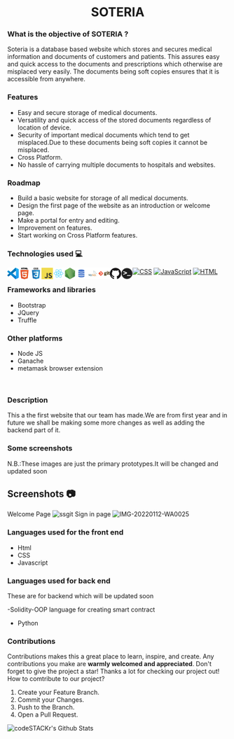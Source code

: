 #   <h1 align="center">SOTERIA</h1>

### What is the objective of SOTERIA ? 
Soteria is a database based website which stores and secures medical information and documents of customers and patients. 
This assures easy and quick access to the documents and prescriptions which otherwise are misplaced very easily.
The documents being soft copies ensures that it is accessible from anywhere.
<br/>

### Features

- Easy and secure storage of medical documents.
- Versatility and quick access of the stored documents regardless of location of device.
- Security of important medical documents which tend to get misplaced.Due to these documents being soft copies it cannot be misplaced.
- Cross Platform.
- No hassle of carrying multiple documents to hospitals and websites.

### Roadmap

- Build a basic website for storage of all medical documents.
- Design the first page of the website as an introduction or welcome page.
- Make a portal for entry and editing.
- Improvement on features.
-  Start working on Cross Platform features.

### Technologies used 💻
<a href="https://github.com/search?q=user%3ADenverCoder1+is%3Arepo+language%3Acss"><img alt="CSS" src="https://img.shields.io/badge/CSS%20-%231572B6.svg?logo=css3&logoColor=white"></a>
 <a href="https://github.com/search?q=user%3ADenverCoder1+is%3Arepo+language%3Ajavascript"><img alt="JavaScript" src="https://img.shields.io/badge/JavaScript%20-%23F7DF1E.svg?logo=javascript&logoColor=red"></a>
 <a href="https://github.com/search?q=user%3ADenverCoder1+is%3Arepo+language%3Ahtml"><img alt="HTML" src="https://img.shields.io/badge/HTML%20-%23E34F26.svg?logo=html5&logoColor=white"></a>
 <img align="left" alt="Visual Studio Code" width="26px" src="https://raw.githubusercontent.com/github/explore/80688e429a7d4ef2fca1e82350fe8e3517d3494d/topics/visual-studio-code/visual-studio-code.png" />
<img align="left" alt="HTML5" width="26px" src="https://raw.githubusercontent.com/github/explore/80688e429a7d4ef2fca1e82350fe8e3517d3494d/topics/html/html.png" />
<img align="left" alt="CSS3" width="26px" src="https://raw.githubusercontent.com/github/explore/80688e429a7d4ef2fca1e82350fe8e3517d3494d/topics/css/css.png" />
<img align="left" alt="JavaScript" width="26px" src="https://raw.githubusercontent.com/github/explore/80688e429a7d4ef2fca1e82350fe8e3517d3494d/topics/javascript/javascript.png" />
<img align="left" alt="React" width="26px" src="https://raw.githubusercontent.com/github/explore/80688e429a7d4ef2fca1e82350fe8e3517d3494d/topics/react/react.png" />
<img align="left" alt="Node.js" width="26px" src="https://raw.githubusercontent.com/github/explore/80688e429a7d4ef2fca1e82350fe8e3517d3494d/topics/nodejs/nodejs.png" />
<img align="left" alt="SQL" width="26px" src="https://raw.githubusercontent.com/github/explore/80688e429a7d4ef2fca1e82350fe8e3517d3494d/topics/sql/sql.png" />
<img align="left" alt="MySQL" width="26px" src="https://raw.githubusercontent.com/github/explore/80688e429a7d4ef2fca1e82350fe8e3517d3494d/topics/mysql/mysql.png" />
<img align="left" alt="Git" width="26px" src="https://raw.githubusercontent.com/github/explore/80688e429a7d4ef2fca1e82350fe8e3517d3494d/topics/git/git.png" />
<img align="left" alt="GitHub" width="26px" src="https://raw.githubusercontent.com/github/explore/78df643247d429f6cc873026c0622819ad797942/topics/github/github.png" />
<img align="left" alt="Terminal" width="26px" src="https://raw.githubusercontent.com/github/explore/80688e429a7d4ef2fca1e82350fe8e3517d3494d/topics/terminal/terminal.png" />

 
 
 
 ### Frameworks and libraries

- Bootstrap
- JQuery
- Truffle
### Other platforms 
- Node JS
- Ganache
- metamask browser extension
 <br/>

### Description
This a the first website that our team has made.We are from first year and in future we shall be making some more changes as well as adding the backend part of it.

### Some screenshots 
N.B.:These images are just the primary prototypes.It will be changed and updated soon


## Screenshots 📷
Welcome Page
![ssgit](https://user-images.githubusercontent.com/96746497/148968238-3b143169-2dd3-427b-a7db-4c931038ffe2.jpg)
Sign in page
![IMG-20220112-WA0025](https://user-images.githubusercontent.com/96746497/149009286-f4bc0014-a9a7-4378-a474-bf5a9bd0591d.jpg)


### Languages used for the front end

- Html
- CSS
- Javascript
### Languages used for back end
These are for backend which will be updated soon

-Solidity-OOP language for creating smart contract
- Python

### Contributions 


Contributions makes this a great place to learn, inspire, and create. Any contributions you make are **warmly welcomed and appreciated**.
Don't forget to give the project a star! Thanks a lot for checking our project out!
How to comtribute to our project?
1. Create your Feature Branch.
2. Commit your Changes.
3. Push to the Branch.
4. Open a Pull Request.

<img align= "left" alt="codeSTACKr's Github Stats" src="https://github-readme-stats.vercel.app/api?username=BLACKDEATH1107&show_icons-true&hide_border-true" >
                                                       
